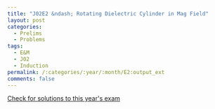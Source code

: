 ```yaml
---
title: "J02E2 &ndash; Rotating Dielectric Cylinder in Mag Field"
layout: post
categories:
  - Prelims
  - Problems
tags:
  - E&M
  - J02
  - Induction
permalink: /:categories/:year/:month/E2:output_ext
comments: false
---
```

<object data="2002J2E.pdf" type="application/pdf" width="100%" height="500"></object>
<div class="message"><a href='https://princetonprelim.com/prelim/8/'>Check for solutions to this year's exam</a></div>